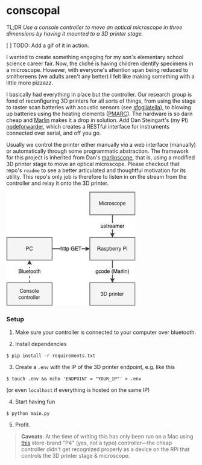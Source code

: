 # conscopal

TL;DR _Use a console controller to move an optical microscope in three dimensions by having it mounted to a 3D printer stage._

[ ] TODO: Add a gif of it in action.

I wanted to create something engaging for my son's elementary school science career fair. Now, the cliché is having children identify specimens in a microscope. However, with everyone's attention span being reduced to smithereens (we adults aren't any better) I felt like making something with a little more pizzazz.

I basically had everything in place but the controller. Our research group is fond of reconfiguring 3D printers for all sorts of things, from using the stage to raster scan batteries with acoustic sensors (see [sfogliatella](https://gogs.ceec.echem.io/clubsteingart/sfogliatella)), to blowing up batteries using the heating elements ([PMARC](https://github.com/dansteingart/pmarc)). The hardware is so darn cheap and [Marlin](https://marlinfw.org/) makes it a drop in solution. Add Dan Steingart's (my PI) [nodeforwarder](https://github.com/dansteingart/nodeforwarder), which creates a RESTful interface for instruments connected over serial, and off you go.

Usually we control the printer either manually _via_ a web interface (manually) or automatically through some programmatic abstraction. The framework for this project is inherited from Dan's [marlinscope](https://github.com/dansteingart/marlinscope), that is, using a modified 3D printer stage to move an optical microscope. Please checkout that repo's `readme` to see a better articulated and thoughtful motivation for its utility. This repo's only job is therefore to listen in on the stream from the controller and relay it onto the 3D printer.

![Flowchart](schematic.png)


### Setup

1. Make sure your controller is connected to your computer over bluetooth.

2. Install dependencies
```
$ pip install -r requirements.txt
```

3.  Create a `.env` with the IP of the 3D printer endpoint, e.g. like this

```
$ touch .env && echo 'ENDPOINT = "YOUR_IP"' > .env
```

(or even `localhost` if everything is hosted on the same IP)

4. Start having fun

```
$ python main.py
```

5. Profit.


> **Caveats**: At the time of writing this has only been run on a Mac using [this](https://www.amazon.com/dp/B0BVSX1MW2?psc=1&ref=ppx_yo2ov_dt_b_product_details) store-brand "P4" (yes, not a typo) controller—the cheap controller didn't get recognized properly as a device on the RPi that controls the 3D printer stage & microscope.